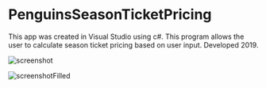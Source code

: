 # PenguinsSeasonTicketPricing
This app was created in Visual Studio using c#. This program allows the user to calculate season ticket pricing based on user input. Developed 2019.

![screenshot](https://user-images.githubusercontent.com/43628985/104056750-f8847b00-51be-11eb-9739-12bc5dc70d30.PNG)

![screenshotFilled](https://user-images.githubusercontent.com/43628985/104056752-fa4e3e80-51be-11eb-8888-a6b42ef30f6c.PNG)
